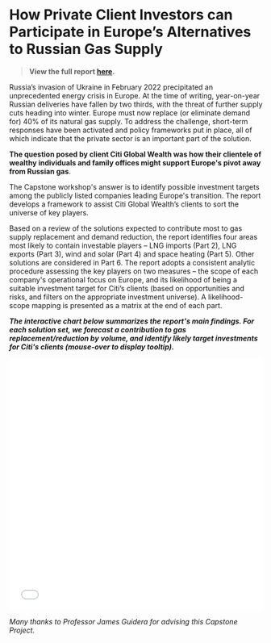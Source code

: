 # How Private Client Investors can Participate in Europe’s Alternatives to Russian Gas Supply

> **View the full report [here](https://liamtk.github.io/home/pages/pages-assets/citi/cgw-guidera-22.pdf).**

Russia’s invasion of Ukraine in February 2022 precipitated an unprecedented energy crisis in Europe. At the time of writing, year-on-year Russian deliveries have fallen by two thirds, with the threat of further supply cuts heading into winter. Europe must now replace (or eliminate demand for) 40% of its natural gas supply. To address the challenge, short-term responses have been activated and policy frameworks put in place, all of which indicate that the private sector is an important part of the solution.

**The question posed by client Citi Global Wealth was how their clientele of wealthy individuals and family offices might support Europe's pivot away from Russian gas**. 

The Capstone workshop's answer is to identify possible investment targets among the publicly listed companies leading Europe's transition. The report develops a framework to assist Citi Global Wealth’s clients to sort the universe of key players.

Based on a review of the solutions expected to contribute most to gas supply replacement and demand reduction, the report identifies four areas most likely to contain investable players – LNG imports (Part 2), LNG exports (Part 3), wind and solar (Part 4) and space heating (Part 5). Other solutions are considered in Part 6. The report adopts a consistent analytic procedure assessing the key players on two measures – the scope of each company's operational focus on Europe, and its likelihood of being a suitable investment target for Citi’s clients (based on opportunities and risks, and filters on the appropriate investment universe). A likelihood-scope mapping is presented as a matrix at the end of each part.

***The interactive chart below summarizes the report's main findings. For each solution set, we forecast a contribution to gas replacement/reduction by volume, and identify likely target investments for Citi's clients (mouse-over to display tooltip).***



<iframe src="pages-assets/citi/citi-plot.html" height="500px" width="100%" style="border:none;"></iframe>

*Many thanks to Professor James Guidera for advising this Capstone Project.*
